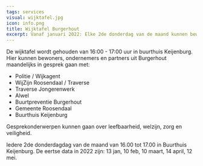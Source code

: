 ```yaml
---
tags: services
visual: wijktafel.jpg
icon: info.png
title: Wijktafel Burgerhout
excerpt: Vanaf januari 2022: Elke 2de donderdag van de maand kunnen bewoners, ondernemers en partners uit Burgerhout in gesprek gaan met de sociale partners uit de wijk Burgerhout.
---
```


De wijktafel wordt gehouden van 16:00 - 17:00 uur in buurthuis Keijenburg. Hier kunnen bewoners, ondernemers en partners uit Burgerhout maandelijks in gesprek gaan met:
- Politie / Wijkagent
- WijZijn Roosendaal / Traverse
- Traverse Jongerenwerk
- Alwel 
- Buurtpreventie Burgerhout
- Gemeente Roosendaal
- Buurthuis Keijenburg

Gesprekonderwerpen kunnen gaan over leefbaarheid, welzijn, zorg en veiligheid.

Iedere 2de donderdagdag van de maand van 16.00 tot 17.00 in Buurthuis Keijenburg.
De eertse data in 2022 zijn: 13 jan, 10 feb, 10 maart, 14 april, 12 mei.
